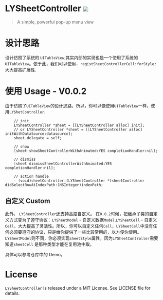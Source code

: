 # LYSheetController ![](https://img.shields.io/badge/version-0.0.2-blue.svg)
> A simple, powerful pop-up menu view
# 设计思路
设计仿照了系统的 `UITableView`,其实内部的实现也是一个使用了系统的`UITableView`。依于此，我们可以使用`- registSheetControllerCell:forStyle:`大大提高扩展性.

# 使用 Usage - V0.0.2
由于仿照了`UITableView`的设计思路，所以，你可以像使用`UITableView`一样，使用`LYShetController`.

```
    // init
    LYSheetController *sheet = [[LYSheetController alloc] init];
    // or LYSheetController *sheet = [[LYSheetController alloc] initWithDataSource:datasource];
    sheet.delegate = self;
    
    // show
    [sheet showSheetControllerWithAnimated:YES completionHandler:nil];
    
    // dismiss
    [sheet dismissSheetControllerWithAnimated:YES completionHandler:nil];
    
    // action handle
    - (void)sheetController:(LYSheetController *)sheetController didSelectRowAtIndexPath:(NSInteger)indexPath;
```
## 自定义 Custom
此外， `LYSheetController`还支持高度自定义。
在`0.0.2`时候，把继承子类的自定义方式变为了遵守协议：`LYSheetModel` - 自定义数据`Model`,`LYSheetCell` - 自定义`Cell`，大大提高了灵活性。所以，你可以自定义任何`Cell`，`LYSheetCell`中没有任何必须要遵守的协议，只是给你提供了一些比较常用的，以方便你使用。`LYSheetModel`则不同，你必须实现`sheetStyle`属性，因为`LYSheetController`需要知道`sheetCell` 是那种类型才能在复用池中取。


具体可以参考仓库中的 Demo。

# License

`LYSheetController` is released under a MIT License. See LICENSE file for details.
